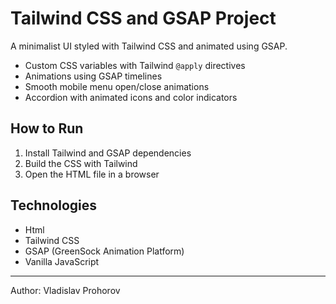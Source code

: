 # Tailwind CSS and GSAP Project

A minimalist UI styled with Tailwind CSS and animated using GSAP.

- Custom CSS variables with Tailwind `@apply` directives  
- Animations using GSAP timelines
- Smooth mobile menu open/close animations  
- Accordion with animated icons and color indicators

## How to Run

1. Install Tailwind and GSAP dependencies  
2. Build the CSS with Tailwind  
3. Open the HTML file in a browser

## Technologies
- Html
- Tailwind CSS  
- GSAP (GreenSock Animation Platform)  
- Vanilla JavaScript

---

Author: Vladislav Prohorov
